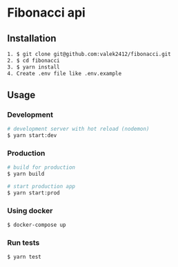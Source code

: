# Fibonacci api

## Installation

```bash
1. $ git clone git@github.com:valek2412/fibonacci.git
2. $ cd fibonacci
3. $ yarn install
4. Create .env file like .env.example
```

## Usage

### Development
```bash
# development server with hot reload (nodemon)
$ yarn start:dev
```

### Production

```bash
# build for production
$ yarn build

# start production app
$ yarn start:prod
```

### Using docker

```bash
$ docker-compose up
```

### Run tests

```bash
$ yarn test
```
